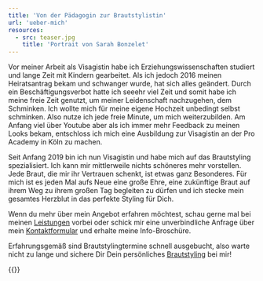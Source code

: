 ```yaml
---
title: 'Von der Pädagogin zur Brautstylistin'
url: 'ueber-mich'
resources:
  - src: teaser.jpg
    title: 'Portrait von Sarah Bonzelet'
---
```


Vor meiner Arbeit als Visagistin habe ich Erziehungswissenschaften studiert und lange Zeit mit Kindern gearbeitet. Als ich jedoch 2016 meinen Heiratsantrag bekam und schwanger wurde, hat sich alles geändert. Durch ein Beschäftigungsverbot hatte ich seeehr viel Zeit und somit habe ich meine freie Zeit genutzt, um meiner Leidenschaft nachzugehen, dem Schminken. Ich wollte mich für meine eigene Hochzeit unbedingt selbst schminken. Also nutze ich jede freie Minute, um mich weiterzubilden. Am Anfang viel über Youtube aber als ich immer mehr Feedback zu meinen Looks bekam, entschloss ich mich eine Ausbildung zur Visagistin an der Pro Academy in Köln zu machen.

Seit Anfang 2019 bin ich nun Visagistin und habe mich auf das Brautstyling spezialisiert. Ich kann mir mittlerweile nichts schöneres mehr vorstellen. Jede Braut, die mir ihr Vertrauen schenkt, ist etwas ganz Besonderes. Für mich ist es jeden Mal aufs Neue eine große Ehre, eine zukünftige Braut auf ihrem Weg zu ihrem großen Tag begleiten zu dürfen und ich stecke mein gesamtes Herzblut in das perfekte Styling für Dich.

Wenn du mehr über mein Angebot erfahren möchtest, schau gerne mal bei meinen [Leistungen](/#meine-leistungen) vorbei oder schick mir eine unverbindliche Anfrage über mein [Kontaktformular](/kontakt) und erhalte meine Info-Broschüre.

Erfahrungsgemäß sind Brautstylingtermine schnell ausgebucht, also warte nicht zu lange und sichere Dir Dein persönliches [Brautstyling](/services/brautstyling) bei mir!

{{<gallery>}}
